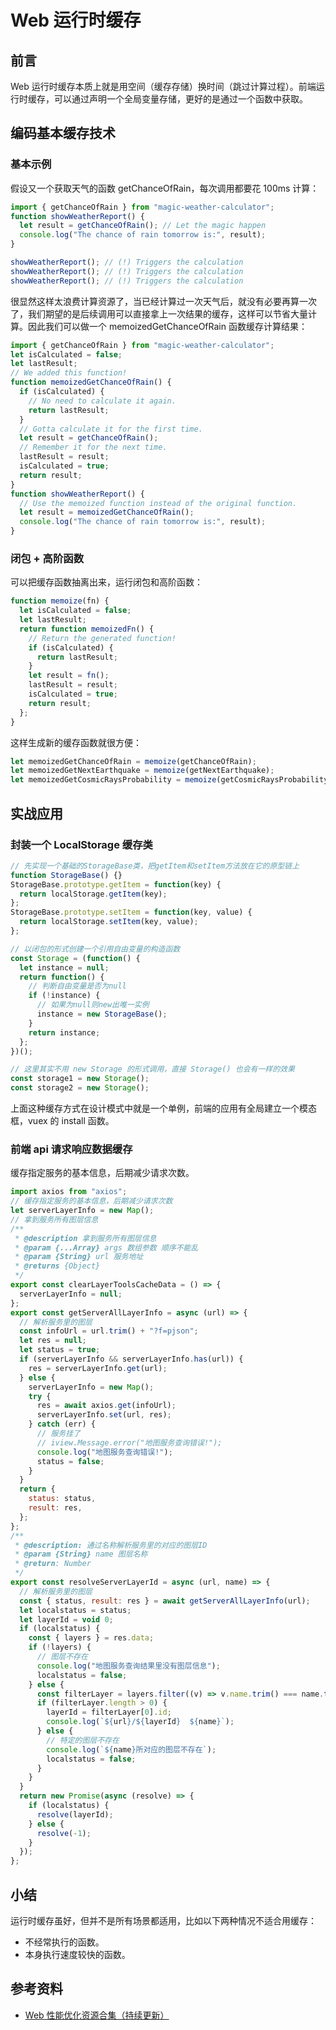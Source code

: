 # Web 运行时缓存

<!-- 从 xxx 应用/开源项目学到了哪些存储技术 -->
<!-- vuex 缓存的源码 -->
<!-- keep-alive 源码-->
<!-- 1. 闭包 -->
<!-- 2. 高阶函数 -->
<!-- 1. ajax 请求 -->
<!-- 2. vuex、webpack devserver 缓存/vite -->

## 前言

Web 运行时缓存本质上就是用空间（缓存存储）换时间（跳过计算过程）。前端运行时缓存，可以通过声明一个全局变量存储，更好的是通过一个函数中获取。

<!-- 头脑风暴 -->
<!-- - 函数缓存
  - 普通变量缓存
  - 闭包
  - 高阶函数
- vuex 缓存原理解析（源码）
- webpack devserver 缓存/vite
- 应用场景 ajax 请求
- vue 单页面应用缓存的最佳实践 -->
<!-- **阅读时长**：20min -->

## 编码基本缓存技术

<!-- ### 函数缓存 -->
<!-- ### 常用的存储技术 -->

<!-- Object 对象、Map -->

### 基本示例

假设又一个获取天气的函数 getChanceOfRain，每次调用都要花 100ms 计算：

```js
import { getChanceOfRain } from "magic-weather-calculator";
function showWeatherReport() {
  let result = getChanceOfRain(); // Let the magic happen
  console.log("The chance of rain tomorrow is:", result);
}

showWeatherReport(); // (!) Triggers the calculation
showWeatherReport(); // (!) Triggers the calculation
showWeatherReport(); // (!) Triggers the calculation
```

很显然这样太浪费计算资源了，当已经计算过一次天气后，就没有必要再算一次了，我们期望的是后续调用可以直接拿上一次结果的缓存，这样可以节省大量计算。因此我们可以做一个 memoizedGetChanceOfRain 函数缓存计算结果：

```js
import { getChanceOfRain } from "magic-weather-calculator";
let isCalculated = false;
let lastResult;
// We added this function!
function memoizedGetChanceOfRain() {
  if (isCalculated) {
    // No need to calculate it again.
    return lastResult;
  }
  // Gotta calculate it for the first time.
  let result = getChanceOfRain();
  // Remember it for the next time.
  lastResult = result;
  isCalculated = true;
  return result;
}
function showWeatherReport() {
  // Use the memoized function instead of the original function.
  let result = memoizedGetChanceOfRain();
  console.log("The chance of rain tomorrow is:", result);
}
```

### 闭包 + 高阶函数

可以把缓存函数抽离出来，运行闭包和高阶函数：

```js
function memoize(fn) {
  let isCalculated = false;
  let lastResult;
  return function memoizedFn() {
    // Return the generated function!
    if (isCalculated) {
      return lastResult;
    }
    let result = fn();
    lastResult = result;
    isCalculated = true;
    return result;
  };
}
```

这样生成新的缓存函数就很方便：

```js
let memoizedGetChanceOfRain = memoize(getChanceOfRain);
let memoizedGetNextEarthquake = memoize(getNextEarthquake);
let memoizedGetCosmicRaysProbability = memoize(getCosmicRaysProbability);
```

## 实战应用

<!-- ### 建立一个全局的 Modal 框 -->
<!-- ### 前端缓存当前展开的树节点 -->

### 封装一个 LocalStorage 缓存类

```js
// 先实现一个基础的StorageBase类，把getItem和setItem方法放在它的原型链上
function StorageBase() {}
StorageBase.prototype.getItem = function(key) {
  return localStorage.getItem(key);
};
StorageBase.prototype.setItem = function(key, value) {
  return localStorage.setItem(key, value);
};

// 以闭包的形式创建一个引用自由变量的构造函数
const Storage = (function() {
  let instance = null;
  return function() {
    // 判断自由变量是否为null
    if (!instance) {
      // 如果为null则new出唯一实例
      instance = new StorageBase();
    }
    return instance;
  };
})();

// 这里其实不用 new Storage 的形式调用，直接 Storage() 也会有一样的效果
const storage1 = new Storage();
const storage2 = new Storage();
```

上面这种缓存方式在设计模式中就是一个单例，前端的应用有全局建立一个模态框，vuex 的 install 函数。

### 前端 api 请求响应数据缓存

缓存指定服务的基本信息，后期减少请求次数。

```js
import axios from "axios";
// 缓存指定服务的基本信息，后期减少请求次数
let serverLayerInfo = new Map();
// 拿到服务所有图层信息
/**
 * @description 拿到服务所有图层信息
 * @param {...Array} args 数组参数 顺序不能乱
 * @param {String} url 服务地址
 * @returns {Object}
 */
export const clearLayerToolsCacheData = () => {
  serverLayerInfo = null;
};
export const getServerAllLayerInfo = async (url) => {
  // 解析服务里的图层
  const infoUrl = url.trim() + "?f=pjson";
  let res = null;
  let status = true;
  if (serverLayerInfo && serverLayerInfo.has(url)) {
    res = serverLayerInfo.get(url);
  } else {
    serverLayerInfo = new Map();
    try {
      res = await axios.get(infoUrl);
      serverLayerInfo.set(url, res);
    } catch (err) {
      // 服务挂了
      // iview.Message.error("地图服务查询错误!");
      console.log("地图服务查询错误!");
      status = false;
    }
  }
  return {
    status: status,
    result: res,
  };
};
/**
 * @description: 通过名称解析服务里的对应的图层ID
 * @param {String} name 图层名称
 * @return: Number
 */
export const resolveServerLayerId = async (url, name) => {
  // 解析服务里的图层
  const { status, result: res } = await getServerAllLayerInfo(url);
  let localstatus = status;
  let layerId = void 0;
  if (localstatus) {
    const { layers } = res.data;
    if (!layers) {
      // 图层不存在
      console.log("地图服务查询结果里没有图层信息");
      localstatus = false;
    } else {
      const filterLayer = layers.filter((v) => v.name.trim() === name.trim());
      if (filterLayer.length > 0) {
        layerId = filterLayer[0].id;
        console.log(`${url}/${layerId}  ${name}`);
      } else {
        // 特定的图层不存在
        console.log(`${name}所对应的图层不存在`);
        localstatus = false;
      }
    }
  }
  return new Promise(async (resolve) => {
    if (localstatus) {
      resolve(layerId);
    } else {
      resolve(-1);
    }
  });
};
```

<!-- ## 前端 api 请求缓存 -->

<!-- ## vuecli 单页面应用缓存方案分析 -->

<!-- ### vuex 缓存原理解析 -->

<!-- ### 构建工具的缓存：webpack devserver & vite  -->

## 小结

运行时缓存虽好，但并不是所有场景都适用，比如以下两种情况不适合用缓存：

- 不经常执行的函数。
- 本身执行速度较快的函数。

## 参考资料

- [Web 性能优化资源合集（持续更新）](../reference/README.md#网络)
